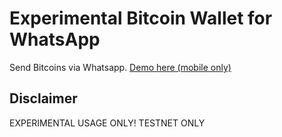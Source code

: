 # Experimental Bitcoin Wallet for WhatsApp
Send Bitcoins via Whatsapp. [Demo here (mobile only)](https://coins.github.io/whatsapp-wallet/index.html)

## Disclaimer 
EXPERIMENTAL USAGE ONLY! TESTNET ONLY
 
